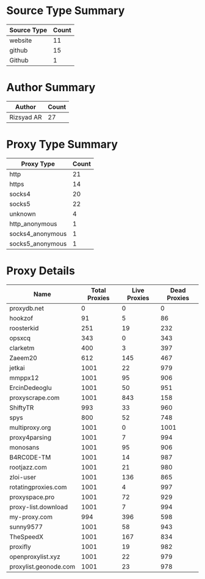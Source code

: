 # Source Type Summary

| Source Type | Count |
|-------------|-------|
| website | 11 |
| github | 15 |
| Github | 1 |


# Author Summary

| Author | Count |
|--------|-------|
| Rizsyad AR | 27 |


# Proxy Type Summary

| Proxy Type | Count |
|------------|-------|
| http | 21 |
| https | 14 |
| socks4 | 20 |
| socks5 | 22 |
| unknown | 4 |
| http_anonymous | 1 |
| socks4_anonymous | 1 |
| socks5_anonymous | 1 |


# Proxy Details

| Name | Total Proxies | Live Proxies | Dead Proxies |
|------|---------------|--------------|---------------|
| proxydb.net | 0 | 0 | 0 |
| hookzof | 91 | 5 | 86 |
| roosterkid | 251 | 19 | 232 |
| opsxcq | 343 | 0 | 343 |
| clarketm | 400 | 3 | 397 |
| Zaeem20 | 612 | 145 | 467 |
| jetkai | 1001 | 22 | 979 |
| mmppx12 | 1001 | 95 | 906 |
| ErcinDedeoglu | 1001 | 50 | 951 |
| proxyscrape.com | 1001 | 843 | 158 |
| ShiftyTR | 993 | 33 | 960 |
| spys | 800 | 52 | 748 |
| multiproxy.org | 1001 | 0 | 1001 |
| proxy4parsing | 1001 | 7 | 994 |
| monosans | 1001 | 95 | 906 |
| B4RC0DE-TM | 1001 | 14 | 987 |
| rootjazz.com | 1001 | 21 | 980 |
| zloi-user | 1001 | 136 | 865 |
| rotatingproxies.com | 1001 | 4 | 997 |
| proxyspace.pro | 1001 | 72 | 929 |
| proxy-list.download | 1001 | 7 | 994 |
| my-proxy.com | 994 | 396 | 598 |
| sunny9577 | 1001 | 58 | 943 |
| TheSpeedX | 1001 | 167 | 834 |
| proxifly | 1001 | 19 | 982 |
| openproxylist.xyz | 1001 | 22 | 979 |
| proxylist.geonode.com | 1001 | 23 | 978 |
